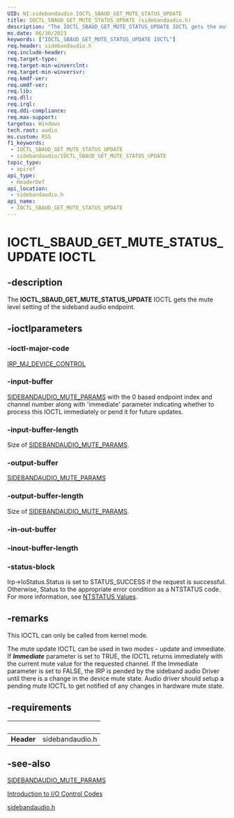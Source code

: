 ```yaml
---
UID: NI:sidebandaudio.IOCTL_SBAUD_GET_MUTE_STATUS_UPDATE
title: IOCTL_SBAUD_GET_MUTE_STATUS_UPDATE (sidebandaudio.h)
description: "The IOCTL_SBAUD_GET_MUTE_STATUS_UPDATE IOCTL gets the mute level setting of the sideband audio endpoint."
ms.date: 06/30/2023
keywords: ["IOCTL_SBAUD_GET_MUTE_STATUS_UPDATE IOCTL"]
req.header: sidebandaudio.h
req.include-header: 
req.target-type: 
req.target-min-winverclnt: 
req.target-min-winversvr: 
req.kmdf-ver: 
req.umdf-ver: 
req.lib: 
req.dll: 
req.irql: 
req.ddi-compliance: 
req.max-support: 
targetos: Windows
tech.root: audio
ms.custom: RS5
f1_keywords:
 - IOCTL_SBAUD_GET_MUTE_STATUS_UPDATE
 - sidebandaudio/IOCTL_SBAUD_GET_MUTE_STATUS_UPDATE
topic_type:
 - apiref
api_type:
 - HeaderDef
api_location:
 - sidebandaudio.h
api_name:
 - IOCTL_SBAUD_GET_MUTE_STATUS_UPDATE
---
```


# IOCTL_SBAUD_GET_MUTE_STATUS_UPDATE IOCTL

## -description

The **IOCTL_SBAUD_GET_MUTE_STATUS_UPDATE** IOCTL gets the mute level setting of the sideband audio endpoint.

## -ioctlparameters

### -ioctl-major-code

[IRP_MJ_DEVICE_CONTROL](/windows-hardware/drivers/kernel/irp-mj-device-control)

### -input-buffer

[SIDEBANDAUDIO_MUTE_PARAMS](./ns-sidebandaudio-_sidebandaudio_mute_params.md) with the 0 based endpoint index and channel number along with 'immediate' parameter indicating whether to process this IOCTL immediately or pend it for future updates.

### -input-buffer-length

Size of [SIDEBANDAUDIO_MUTE_PARAMS](./ns-sidebandaudio-_sidebandaudio_mute_params.md).

### -output-buffer

[SIDEBANDAUDIO_MUTE_PARAMS](./ns-sidebandaudio-_sidebandaudio_mute_params.md)

### -output-buffer-length

Size of [SIDEBANDAUDIO_MUTE_PARAMS](./ns-sidebandaudio-_sidebandaudio_mute_params.md).

### -in-out-buffer

### -inout-buffer-length

### -status-block

Irp->IoStatus.Status is set to STATUS_SUCCESS if the request is successful. Otherwise, Status to the appropriate error condition as a NTSTATUS code. For more information, see [NTSTATUS Values](/windows-hardware/drivers/kernel/ntstatus-values).

## -remarks

This IOCTL can only be called from kernel mode.

The mute update IOCTL can be used in two modes - update and immediate. If _**Immediate**_ parameter is set to TRUE, the IOCTL returns immediately with the current mute value for the requested channel. If the Immediate parameter is set to FALSE, the IRP is pended by the sideband audio Driver until there is a change in the device mute state. Audio driver should setup a pending mute IOCTL to get notified of any changes in hardware mute state.

## -requirements

| &nbsp; | &nbsp; |
| ---- |:---- |
| **Header** | sidebandaudio.h |

## -see-also

[SIDEBANDAUDIO_MUTE_PARAMS](./ns-sidebandaudio-_sidebandaudio_mute_params.md)

[Introduction to I/O Control Codes](/windows-hardware/drivers/kernel/introduction-to-i-o-control-codes)

[sidebandaudio.h](index.md)